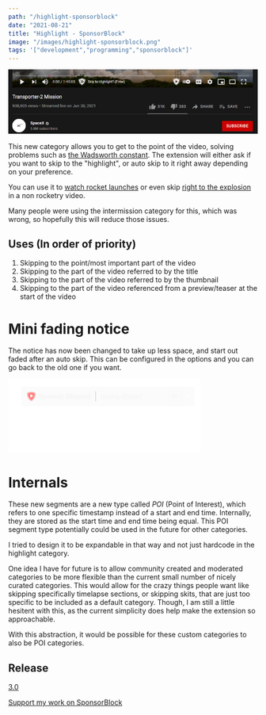 ```yaml
---
path: "/highlight-sponsorblock"
date: "2021-08-21"
title: "Highlight - SponsorBlock"
image: "/images/highlight-sponsorblock.png"
tags: '["development","programming","sponsorblock"]'
---
```


![SpaceX Launch](/images/spacex-highlight.png)

This new category allows you to get to the point of the video, solving problems such as [the Wadsworth constant](https://old.reddit.com/r/pics/comments/kxfxy/and_so_ends_20_years_of_frustration/c2o1cyy/?context=3). The extension will either ask if you want to skip to the "highlight", or auto skip to it right away depending on your preference.

You can use it to [watch rocket launches](https://www.youtube.com/watch?v=sSiuW1HcGjA) or even skip [right to the explosion](https://www.youtube.com/watch?v=BHiWygziyso) in a non rocketry video.

Many people were using the intermission category for this, which was wrong, so hopefully this will reduce those issues.

## Uses (In order of priority)

1. Skipping to the point/most important part of the video
1. Skipping to the part of the video referred to by the title
1. Skipping to the part of the video referred to by the thumbnail
1. Skipping to the part of the video referenced from a preview/teaser at the start of the video

# Mini fading notice

The notice has now been changed to take up less space, and start out faded after an auto skip. This can be configured in the options and you can go back to the old one if you want.

![New Notice](/images/new-notice.gif)

# Internals

These new segments are a new type called _POI_ (Point of Interest), which refers to one specific timestamp instead of a start and end time. Internally, they are stored as the start time and end time being equal. This POI segment type potentially could be used in the future for other categories.

I tried to design it to be expandable in that way and not just hardcode in the highlight category.

One idea I have for future is to allow community created and moderated categories to be more flexible than the current small number of nicely curated categories. This would allow for the crazy things people want like skipping specifically timelapse sections, or skipping skits, that are just too specific to be included as a default category. Though, I am still a little hesitent with this, as the current simplicity does help make the extension so approachable.

With this abstraction, it would be possible for these custom categories to also be POI categories.

## Release

[3.0](https://github.com/ajayyy/SponsorBlock/releases/tag/3.0)

[Support my work on SponsorBlock](https://sponsor.ajay.app/donate)